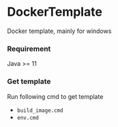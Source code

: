 # DockerTemplate

Docker template, mainly for windows

### Requirement

Java >= 11

### Get template

Run following cmd to get template

- `build_image.cmd`
- `env.cmd`
